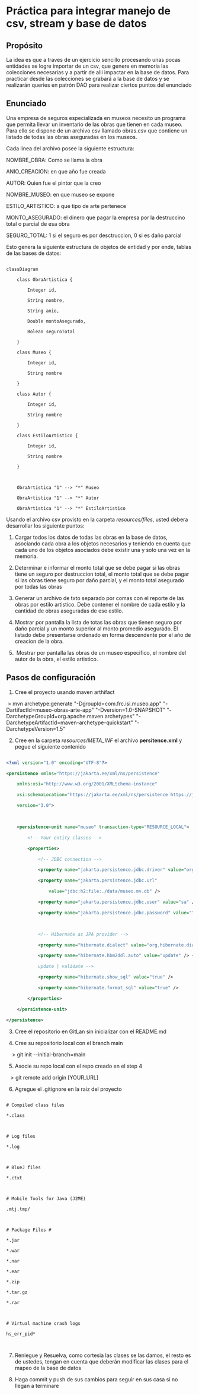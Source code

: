 # Práctica para integrar manejo de csv, stream y base de datos

  

## Propósito

  

La idea es que a traves de un ejercicio sencillo procesando unas pocas entidades se logre importar de un csv, que genere en memoria las colecciones necesarias y a partir de alli impactar en la base de datos. Para practicar desde las colecciones se grabará a la base de datos y se realizarán queries en patrón DAO para realizar ciertos puntos del enunciado

  

## Enunciado

  

Una empresa de seguros especializada en museos necesito un programa que permita llevar un inventario de las obras que tienen en cada museo. Para ello se dispone de un archivo csv llamado obras.csv que contiene un listado de todas las obras aseguradas en los museos.

  

Cada linea del archivo posee la siguiente estructura:

NOMBRE_OBRA: Como se llama la obra

ANIO_CREACION: en que año fue creada

AUTOR: Quien fue el pintor que la creo

NOMBRE_MUSEO: en que museo se expone

ESTILO_ARTISTICO: a que tipo de arte pertenece

MONTO_ASEGURADO: el dinero que pagar la empresa por la destruccino total o parcial de esa obra

SEGURO_TOTAL: 1 si el seguro es por desctruccion, 0 si es daño parcial

  

Esto genera la siguiente estructura de objetos de entidad y por ende, tablas de las bases de datos:

  

```mermaid

classDiagram

    class ObraArtistica {

        Integer id,

        String nombre,

        String anio,

        Double montoAsegurado,

        Bolean seguroTotal

    }

    class Museo {

        Integer id,

        String nombre

    }

    class Autor {

        Integer id,

        String nombre

    }

    class EstiloArtistico {

        Integer id,

        String nombre

    }

  

    ObraArtistica "1" --> "*" Museo

    ObraArtistica "1" --> "*" Autor

    ObraArtistica "1" --> "*" EstiloArtistico

```

  

Usando el archivo csv provisto en la carpeta _resources/files_, usted debera desarrollar los siguiente puntos:

  

1. Cargar todos los datos de todas las obras en la base de datos, asociando cada obra a los objetos necesarios y teniendo en cuenta que cada uno de los objetos asociados debe existir una y solo una vez en la memoria.

  

2. Determinar e informar el monto total que se debe pagar si las obras tiene un seguro por destruccion total, el monto total que se debe pagar si las obras tiene seguro por daño parcial, y el monto total asegurado por todas las obras

  

3. Generar un archivo de txto separado por comas con el reporte de las obras por estilo artistico. Debe contener el nombre de cada estilo y la cantidad de obras aseguradas de ese estilo.

  

4. Mostrar por pantalla la lista de totas las obras que tienen seguro por daño parcial y un monto superior al monto promedio asegurado. El listado debe presentarse ordenado en forma descendente por el año de creacion de la obra.

  

5.  Mostrar por pantalla las obras de un museo especifico, el nombre del autor de la obra, el estilo artistico.

  
  

## Pasos de configuración

  

1. Cree el proyecto usando maven arthifact

 > mvn archetype:generate "-DgroupId=com.frc.isi.museo.app" "-DartifactId=museo-obras-arte-app" "-Dversion=1.0-SNAPSHOT" "-DarchetypeGroupId=org.apache.maven.archetypes" "-DarchetypeArtifactId=maven-archetype-quickstart" "-DarchetypeVersion=1.5"

  

2. Cree en la carpeta _resources/META_INF_ el archivo __persitence.xml__ y pegue el siguiente contenido

  

```xml

<?xml version="1.0" encoding="UTF-8"?>

<persistence xmlns="https://jakarta.ee/xml/ns/persistence"

    xmlns:xsi="http://www.w3.org/2001/XMLSchema-instance"

    xsi:schemaLocation="https://jakarta.ee/xml/ns/persistence https://jakarta.ee/xml/ns/persistence/persistence_3_0.xsd"

    version="3.0">

  

    <persistence-unit name="museo" transaction-type="RESOURCE_LOCAL">

        <!-- Your entity classes -->

        <properties>

            <!-- JDBC connection -->

            <property name="jakarta.persistence.jdbc.driver" value="org.h2.Driver" />

            <property name="jakarta.persistence.jdbc.url"

                value="jdbc:h2:file:./data/museo.mv.db" />

            <property name="jakarta.persistence.jdbc.user" value="sa" />

            <property name="jakarta.persistence.jdbc.password" value="" />

  

            <!-- Hibernate as JPA provider -->

            <property name="hibernate.dialect" value="org.hibernate.dialect.H2Dialect" />

            <property name="hibernate.hbm2ddl.auto" value="update" /> <!-- create | create-drop |

            update | validate -->

            <property name="hibernate.show_sql" value="true" />

            <property name="hibernate.format_sql" value="true" />

        </properties>

    </persistence-unit>

</persistence>

```

3. Cree el repositorio en GitLan sin inicializar con el README.md

4. Cree su repositorio local con el branch main

    > git init --initial-branch=main

  

5. Asocie su repo local con el repo creado en el step 4

   > git remote add origin [YOUR_URL]

  

6. Agregue el .gitignore en la raiz del proyecto

  

```gitignore

# Compiled class files

*.class

  

# Log files

*.log

  

# BlueJ files

*.ctxt

  

# Mobile Tools for Java (J2ME)

.mtj.tmp/

  

# Package Files #

*.jar

*.war

*.nar

*.ear

*.zip

*.tar.gz

*.rar

  

# Virtual machine crash logs

hs_err_pid*

  

```

  

7. Reniegue y Resuelva, como cortesia las clases se las damos, el resto es de ustedes, tengan en cuenta que deberán modificar las clases para el mapeo de la base de datos

8. Haga commit y push de sus cambios para seguir en sus casa si no llegan a terminare